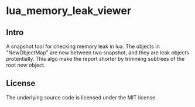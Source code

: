 # lua_memory_leak_viewer

## Intro

A snapshot tool for checking memory leak in lua.
The objects in "NewObjectMap" are new between two snapshot, and they are leak objects protentially.
This algo make the report shorter by trimming subtrees of the root new object.

## License

The underlying source code is licensed under the MIT license.
